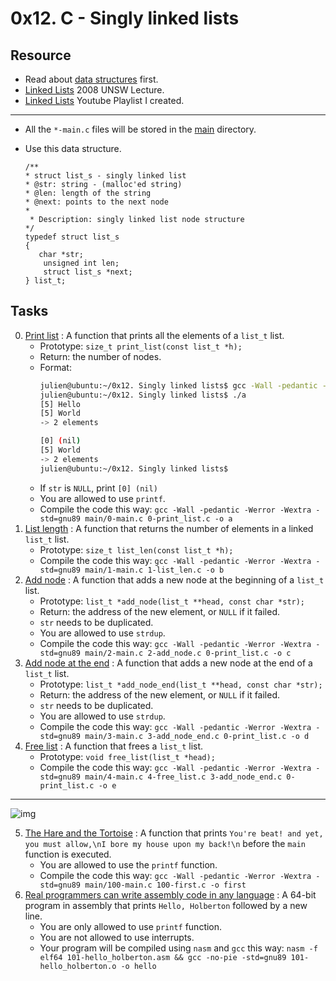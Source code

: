 # 0x12. C - Singly linked lists

## Resource

- Read about [data structures](https://www.notion.so/C-Programming-f13cdb9661db464f8ea326c5a2654e8e) first.
- [Linked Lists](https://www.youtube.com/watch?v=udapt4FGY20&t=130s) 2008 UNSW Lecture.
- [Linked Lists](https://www.youtube.com/playlist?list=PLIsXzR_wZY-xQSwyG_PAQHJtyo4o9WWXd) Youtube Playlist I created.

---

- All the `*-main.c` files will be stored in the [main](./main) directory.

- Use this data structure.
	```
	/**
 	* struct list_s - singly linked list
 	* @str: string - (malloc'ed string)
 	* @len: length of the string
 	* @next: points to the next node
 	*
	 * Description: singly linked list node structure
 	*/
	typedef struct list_s
	{
 	   char *str;
	    unsigned int len;
	    struct list_s *next;
	} list_t;

	```

## Tasks

0. [Print list](./0-print_list.c) : A function that prints all the elements of a `list_t` list.
	- Prototype: `size_t print_list(const list_t *h);`
	- Return: the number of nodes.
	- Format:
		```sh
		julien@ubuntu:~/0x12. Singly linked lists$ gcc -Wall -pedantic -Werror -Wextra -std=gnu89 0-main.c 0-print_list.c -o a
		julien@ubuntu:~/0x12. Singly linked lists$ ./a
		[5] Hello
		[5] World
		-> 2 elements

		[0] (nil)
		[5] World
		-> 2 elements
		julien@ubuntu:~/0x12. Singly linked lists$
		```
	- If `str` is `NULL`, print `[0] (nil)`
	- You are allowed to use `printf`.
	- Compile the code this way: `gcc -Wall -pedantic -Werror -Wextra -std=gnu89 main/0-main.c 0-print_list.c -o a`
1. [List length](./1-list_len.c) : A function that returns the number of elements in a linked `list_t` list.
	- Prototype: `size_t list_len(const list_t *h);`
	- Compile the code this way: `gcc -Wall -pedantic -Werror -Wextra -std=gnu89 main/1-main.c 1-list_len.c -o b`
2. [Add node](./2-add_node.c) : A function that adds a new node at the beginning of a `list_t` list.
	- Prototype: `list_t *add_node(list_t **head, const char *str);`
	- Return: the address of the new element, or `NULL` if it failed.
	- `str` needs to be duplicated.
	- You are allowed to use `strdup`.
	- Compile the code this way: `gcc -Wall -pedantic -Werror -Wextra -std=gnu89 main/2-main.c 2-add_node.c 0-print_list.c -o c`
3. [Add node at the end](./3-add_node_end.c) : A function that adds a new node at the end of a `list_t` list.
	- Prototype: `list_t *add_node_end(list_t **head, const char *str);`
	- Return: the address of the new element, or `NULL` if it failed.
	- `str` needs to be duplicated.
	- You are allowed to use `strdup`.
	- Compile the code this way: `gcc -Wall -pedantic -Werror -Wextra -std=gnu89 main/3-main.c 3-add_node_end.c 0-print_list.c -o d`
4. [Free list](4-free_list.c) : A function that frees a `list_t` list.
	- Prototype: `void free_list(list_t *head);`
	- Compile the code this way: `gcc -Wall -pedantic -Werror -Wextra -std=gnu89 main/4-main.c 4-free_list.c 3-add_node_end.c 0-print_list.c -o e`

---

![img](./alx-low_level_programming/img]img.jpg)

5. [The Hare and the Tortoise](./100-first.c) : A function that prints `You're beat! and yet, you must allow,\nI bore my house upon my back!\n` before the `main` function is executed.
	- You are allowed to use the `printf` function.
	- Compile the code this way: `gcc -Wall -pedantic -Werror -Wextra -std=gnu89 main/100-main.c 100-first.c -o first`
6. [Real programmers can write assembly code in any language](./101-hello_holberton.asm) : A 64-bit program in assembly that prints `Hello, Holberton` followed by a new line.
	- You are only allowed to use `printf` function.
	- You are not allowed to use interrupts.
	- Your program will be compiled using `nasm` and `gcc` this way: `nasm -f elf64 101-hello_holberton.asm && gcc -no-pie -std=gnu89 101-hello_holberton.o -o hello`

